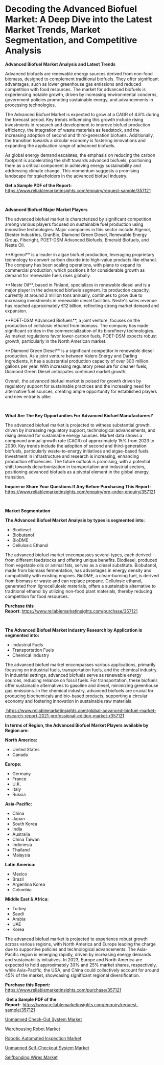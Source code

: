 <p><h1>Decoding the Advanced Biofuel Market: A Deep Dive into the Latest Market Trends, Market Segmentation, and Competitive Analysis</h1></p><p><strong>Advanced Biofuel Market Analysis and Latest Trends</strong></p>
<p><p>Advanced biofuels are renewable energy sources derived from non-food biomass, designed to complement traditional biofuels. They offer significant advantages, such as lower greenhouse gas emissions and reduced competition with food resources. The market for advanced biofuels is experiencing notable growth, driven by increasing environmental concerns, government policies promoting sustainable energy, and advancements in processing technologies.</p><p>The Advanced Biofuel Market is expected to grow at a CAGR of 4.8% during the forecast period. Key trends influencing this growth include rising investments in research and development to improve biofuel production efficiency, the integration of waste materials as feedstock, and the increasing adoption of second and third-generation biofuels. Additionally, the transition towards a circular economy is fostering innovations and expanding the application range of advanced biofuels.</p><p>As global energy demand escalates, the emphasis on reducing the carbon footprint is accelerating the shift towards advanced biofuels, positioning them as a critical component in achieving energy sustainability and addressing climate change. This momentum suggests a promising landscape for stakeholders in the advanced biofuel industry.</p></p>
<p><strong>Get a Sample PDF of the Report:&nbsp;</strong> <a href="https://www.reliablemarketinsights.com/enquiry/request-sample/357121?utm_campaign=1589&utm_medium=2&utm_source=Github&utm_content=ia&utm_term=26102024&utm_id=advanced-biofuel">https://www.reliablemarketinsights.com/enquiry/request-sample/357121</a></p>
<p>&nbsp;</p>
<p><strong>Advanced Biofuel Major Market Players</strong></p>
<p><p>The advanced biofuel market is characterized by significant competition among various players focused on sustainable fuel production using innovative technologies. Major companies in this sector include Algenol, Diester Industries, GranBio, Diamond Green Diesel, Renewable Energy Group, Fiberight, POET-DSM Advanced Biofuels, Emerald Biofuels, and Neste Oil.</p><p>**Algenol** is a leader in algae biofuel production, leveraging proprietary technology to convert carbon dioxide into high-value products like ethanol. The company has been scaling operations, with plans to expand its commercial production, which positions it for considerable growth as demand for renewable fuels rises globally.</p><p>**Neste Oil**, based in Finland, specializes in renewable diesel and is a major player in the advanced biofuels segment. Its production capacity, currently at around 3 million tons annually, continues to grow due to increasing investments in renewable diesel facilities. Neste's sales revenue has reached approximately €12 billion, reflecting strong market demand and expansion.</p><p>**POET-DSM Advanced Biofuels**, a joint venture, focuses on the production of cellulosic ethanol from biomass. The company has made significant strides in the commercialization of its biorefinery technologies. As market regulations favor lower-carbon fuels, POET-DSM expects robust growth, particularly in the North American market.</p><p>**Diamond Green Diesel** is a significant competitor in renewable diesel production. As a joint venture between Valero Energy and Darling Ingredients, it has a substantial production capacity of over 300 million gallons per year. With increasing regulatory pressure for cleaner fuels, Diamond Green Diesel anticipates continued market growth.</p><p>Overall, the advanced biofuel market is poised for growth driven by regulatory support for sustainable practices and the increasing need for alternative fuel sources, creating ample opportunity for established players and new entrants alike.</p></p>
<p>&nbsp;</p>
<p><strong>What Are The Key Opportunities For Advanced Biofuel Manufacturers?</strong></p>
<p><p>The advanced biofuel market is projected to witness substantial growth, driven by increasing regulatory support, technological advancements, and rising demand for sustainable energy sources. Market data shows a compound annual growth rate (CAGR) of approximately 15% from 2023 to 2030. Key trends include the adoption of second and third-generation biofuels, particularly waste-to-energy initiatives and algae-based fuels. Investment in infrastructure and research is increasing, enhancing production efficiencies. The future outlook is promising, with a potential shift towards decarbonization in transportation and industrial sectors, positioning advanced biofuels as a pivotal element in the global energy transition.</p></p>
<p><strong>Inquire or Share Your Questions If Any Before Purchasing This Report:</strong> <a href="https://www.reliablemarketinsights.com/enquiry/pre-order-enquiry/357121?utm_campaign=1589&utm_medium=2&utm_source=Github&utm_content=ia&utm_term=26102024&utm_id=advanced-biofuel">https://www.reliablemarketinsights.com/enquiry/pre-order-enquiry/357121</a></p>
<p>&nbsp;</p>
<p><strong>Market Segmentation</strong></p>
<p><strong>The Advanced Biofuel Market Analysis by types is segmented into:</strong></p>
<p><ul><li>Biodiesel</li><li>Biobutanol</li><li>BioDME</li><li>Cellulosic Ethanol</li></ul></p>
<p><p>The advanced biofuel market encompasses several types, each derived from different feedstocks and offering unique benefits. Biodiesel, produced from vegetable oils or animal fats, serves as a diesel substitute. Biobutanol, made from biomass fermentation, has advantages in energy density and compatibility with existing engines. BioDME, a clean-burning fuel, is derived from biomass or waste and can replace propane. Cellulosic ethanol, generated from lignocellulosic materials, offers a sustainable alternative to traditional ethanol by utilizing non-food plant materials, thereby reducing competition for food resources.</p></p>
<p><strong>Purchase this Report:&nbsp;</strong><a href="https://www.reliablemarketinsights.com/purchase/357121?utm_campaign=1589&utm_medium=2&utm_source=Github&utm_content=ia&utm_term=26102024&utm_id=advanced-biofuel">https://www.reliablemarketinsights.com/purchase/357121</a></p>
<p>&nbsp;</p>
<p><strong>The Advanced Biofuel Market Industry Research by Application is segmented into:</strong></p>
<p><ul><li>Industrial Fuels</li><li>Transportation Fuels</li><li>Chemical Industry</li></ul></p>
<p><p>The advanced biofuel market encompasses various applications, primarily focusing on industrial fuels, transportation fuels, and the chemical industry. In industrial settings, advanced biofuels serve as renewable energy sources, reducing reliance on fossil fuels. For transportation, these biofuels offer sustainable alternatives to gasoline and diesel, minimizing greenhouse gas emissions. In the chemical industry, advanced biofuels are crucial for producing biochemicals and bio-based products, supporting a circular economy and fostering innovation in sustainable raw materials.</p></p>
<p><a href="https://www.reliablemarketinsights.com/global-advanced-biofuel-market-research-report-2021-professional-edition-market-r357121?utm_campaign=1589&utm_medium=2&utm_source=Github&utm_content=ia&utm_term=26102024&utm_id=advanced-biofuel">&nbsp;https://www.reliablemarketinsights.com/global-advanced-biofuel-market-research-report-2021-professional-edition-market-r357121</a></p>
<p><strong>In terms of Region, the Advanced Biofuel Market Players available by Region are:</strong></p>
<p>
    <p> <strong> North America: </strong>
        <ul>
            <li>United States</li>
            <li>Canada</li>
        </ul>
        </p> 
    <p> <strong> Europe: </strong>
        <ul>
            <li>Germany</li>
            <li>France</li>
            <li>U.K.</li>
            <li>Italy</li>
            <li>Russia</li>
        </ul>
        </p> 
    <p> <strong> Asia-Pacific: </strong>
        <ul>
            <li>China</li>
            <li>Japan</li>
            <li>South Korea</li>
            <li>India</li>
            <li>Australia</li>
            <li>China Taiwan</li>
            <li>Indonesia</li>
            <li>Thailand</li>
            <li>Malaysia</li>
        </ul>
        </p> 
    <p> <strong> Latin America: </strong>
        <ul>
            <li>Mexico</li>
            <li>Brazil</li>
            <li>Argentina Korea</li>
            <li>Colombia</li>
        </ul>
        </p> 
    <p> <strong> Middle East & Africa: </strong>
        <ul>
            <li>Turkey</li>
            <li>Saudi</li>
            <li>Arabia</li>
            <li>UAE</li>
            <li>Korea</li>
        </ul>
    </p>
    </p>
<p><p>The advanced biofuel market is projected to experience robust growth across various regions, with North America and Europe leading the charge due to supportive policies and technological advancements. The Asia-Pacific region is emerging rapidly, driven by increasing energy demands and sustainability initiatives. In 2023, Europe and North America are expected to hold approximately 30% and 25% market shares, respectively, while Asia-Pacific, the USA, and China could collectively account for around 45% of the market, showcasing significant regional diversification.</p></p>
<p><strong>Purchase this Report: </strong><a href="https://www.reliablemarketinsights.com/purchase/357121?utm_campaign=1589&utm_medium=2&utm_source=Github&utm_content=ia&utm_term=26102024&utm_id=advanced-biofuel">https://www.reliablemarketinsights.com/purchase/357121</a></p>
<p>&nbsp;<strong>Get a Sample PDF of the Report:&nbsp;&nbsp;</strong><a href="https://www.reliablemarketinsights.com/enquiry/request-sample/357121?utm_campaign=1589&utm_medium=2&utm_source=Github&utm_content=ia&utm_term=26102024&utm_id=advanced-biofuel">https://www.reliablemarketinsights.com/enquiry/request-sample/357121</a></p>
<p><strong></strong></p>
<p><p><a href="https://www.linkedin.com/pulse/unmanned-check-out-system-market-velocity-144-cagr-trajectory-sltic?utm_campaign=1589&utm_medium=2&utm_source=Github&utm_content=ia&utm_term=26102024&utm_id=advanced-biofuel">Unmanned Check-Out System Market</a></p><p><a href="https://www.linkedin.com/pulse/global-warehousing-robot-market-analysis-key-trends-future-xnpoc?utm_campaign=1589&utm_medium=2&utm_source=Github&utm_content=ia&utm_term=26102024&utm_id=advanced-biofuel">Warehousing Robot Market</a></p><p><a href="https://www.linkedin.com/pulse/robotic-automated-inspection-spectrum-usage-patterns-sector-tvrmc?utm_campaign=1589&utm_medium=2&utm_source=Github&utm_content=ia&utm_term=26102024&utm_id=advanced-biofuel">Robotic Automated Inspection Market</a></p><p><a href="https://www.linkedin.com/pulse/emerging-technologies-reshaping-unmanned-self-checkout-y5czc?utm_campaign=1589&utm_medium=2&utm_source=Github&utm_content=ia&utm_term=26102024&utm_id=advanced-biofuel">Unmanned Self-Checkout System Market</a></p><p><a href="https://www.linkedin.com/pulse/selfbonding-wires-market-global-regional-analysis-2024-i8lxc?utm_campaign=1589&utm_medium=2&utm_source=Github&utm_content=ia&utm_term=26102024&utm_id=advanced-biofuel">Selfbonding Wires Market</a></p></p>